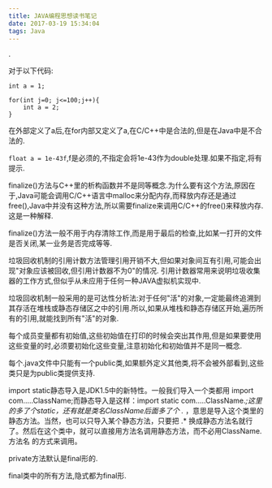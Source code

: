 ```yaml
---
title: JAVA编程思想读书笔记
date: 2017-03-19 15:34:04
tags: Java
---
```

.
<!--more-->

对于以下代码:
```
int a = 1;

for(int j=0; j<=100;j++){
    int a = 2;
} 
```
在外部定义了a后,在for内部又定义了a,在C/C++中是合法的,但是在Java中是不合法的.

`float a = 1e-43f`,f是必须的,不指定会将1e-43作为double处理.如果不指定,将有提示. 

finalize()方法与C++里的析构函数并不是同等概念.为什么要有这个方法,原因在于,Java可能会调用C/C++语言中malloc来分配内存,而释放内存还是通过free(),Java中并没有这种方法,所以需要finalize来调用C/C++的free()来释放内存.这是一种解释.

finalize()方法一般不用于内存清除工作,而是用于最后的检查,比如某一打开的文件是否关闭,某一业务是否完成等等.

垃圾回收机制的引用计数方法管理引用开销不大,但如果对象间互有引用,可能会出现"对象应该被回收,但引用计数器不为0"的情况.
引用计数器常用来说明垃圾收集器的工作方式,但似乎从未应用于任何一种JAVA虚拟机实现中.

垃圾回收机制一般采用的是可达性分析法:对于任何"活"的对象,一定能最终追溯到其存活在堆栈或静态存储区之中的引用.所以,如果从堆栈和静态存储区开始,遍历所有的引用,就能找到所有"活"的对象.

每个成员变量都有初始值,这些初始值在打印的时候会突出其作用,但是如果要使用这些变量的时,必须要初始化这些变量,注意初始化和初始值并不是同一概念.

每个.java文件中只能有一个public类,如果额外定义其他类,将不会被外部看到,这些类只是为public类提供支持.

import static静态导入是JDK1.5中的新特性。一般我们导入一个类都用 import com.....ClassName;而静态导入是这样：import static com.....ClassName.*;这里的多了个static，还有就是类名ClassName后面多了个 .* ，意思是导入这个类里的静态方法。当然，也可以只导入某个静态方法，只要把 .* 换成静态方法名就行了。然后在这个类中，就可以直接用方法名调用静态方法，而不必用ClassName.方法名 的方式来调用。

private方法默认是final形的.

final类中的所有方法,隐式都为final形.
